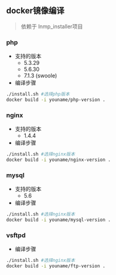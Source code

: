 ## docker镜像编译
>依赖于 lnmp_installer项目
### php
* 支持的版本
    - 5.3.29
    - 5.6.30
    - 7.1.3 (swoole)
* 编译步骤

```bash
./install.sh #选择php版本
docker build -i youname/php-version .
```

### nginx
* 支持的版本
    - 1.4.4
* 编译步骤

```bash
./install.sh #选择nginx版本
docker build -i youname/nginx-version .
```

### mysql
* 支持的版本
    - 5.6
* 编译步骤

```bash
./install.sh #选择nginx版本
docker build -i youname/mysql-version .
```    
### vsftpd

* 编译步骤

```bash
./install.sh #选择nginx版本
docker build -i youname/ftp-version .
``` 




